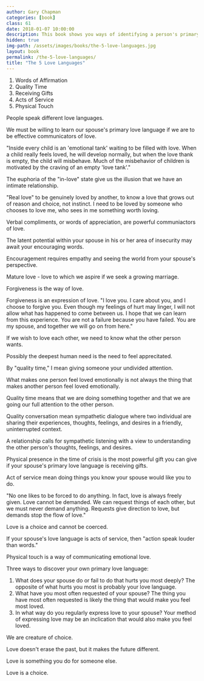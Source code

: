 ```yaml
---
author: Gary Chapman
categories: [book]
class: 61
date: 2018-01-07 10:00:00
description: This book shows you ways of identifying a person's primary love language. Everyone needs to be loved and the best way to fill their love tank is by speaking their love language. Learn and use the five languages will make your life more enjoyable and the people around you will thank you for it.  
hidden: true
img-path: /assets/images/books/the-5-love-languages.jpg
layout: book
permalink: /the-5-love-languages/
title: "The 5 Love Languages"
---
```


1. Words of Affirmation
2. Quality Time
3. Receiving Gifts
4. Acts of Service
5. Physical Touch

People speak different love languages.

We must be willing to learn our spouse's primary love language if we are to be effective communicators of love.

"Inside every child is an 'emotional tank' waiting to be filled with love. When a child really feels loved, he will develop normally, but when the love thank is empty, the child will misbehave. Much of the misbehavior of children is motivated by the craving of an empty 'love tank'."

The euphoria of the "in-love" state give us the illusion that we have an intimate relationship.

"Real love" to be genuinely loved by another, to know a love that grows out of reason and choice, not instinct. I need to be loved by someone who chooses to love me, who sees in me something worth loving.

Verbal compliments, or words of appreciation, are powerful communiactors of love.

The latent potential within your spouse in his or her area of insecurity may await your encouraging words.

Encouragement requires empathy and seeing the world from your spouse's perspective.

Mature love - love to which we aspire if we seek a growing marriage.

Forgiveness is the way of love.

Forgiveness is an expression of love. "I love you. I care about you, and I choose to forgive you. Even though my feelings of hurt may linger, I will not allow what has happened to come between us. I hope that we can learn from this experience. You are not a failure because you have failed. You are my spouse, and together we will go on from here."

If we wish to love each other, we need to know what the other person wants.

Possibly the deepest human need is the need to feel apprecitated.

By "quality time," I mean giving someone your undivided attention.

What makes one person feel loved emotionally is not always the thing that makes another person feel loved emotionally.

Quality time means that we are doing something together and that we are going our full attention to the other person.

Quality conversation mean sympathetic dialogue where two individual are sharing their experiences, thoughts, feelings, and desires in a friendly, uninterrupted context.

A relationship calls for sympathetic listening with a view to understanding the other person's thoughts, feelings, and desires.

Physical presence in the time of crisis is the most powerful gift you can give if your spouse's primary love language is receiving gifts.

Act of service mean doing things you know your spouse would like you to do.

"No one likes to be forced to do anything. In fact, love is always freely given. Love cannot be demanded. We can request things of each other, but we must never demand anything. Requests give direction to love, but demands stop the flow of love."

Love is a choice and cannot be coerced.

If your spouse's love language is acts of service, then "action speak louder than words."

Physical touch is a way of communicating emotional love.

Three ways to discover your own primary love language:

1. What does your spouse do or fail to do that hurts you most deeply? The opposite of what hurts you most is probably your love language.
2. What have you most often requested of your spouse? The thing you have most often requested is likely the thing that would make you feel most loved.
3. In what way do you regularly express love to your spouse? Your method of expressing love may be an inclication that would also make you feel loved.

We are creature of choice.

Love doesn't erase the past, but it makes the future different.

Love is something you do for someone else.

Love is a choice.